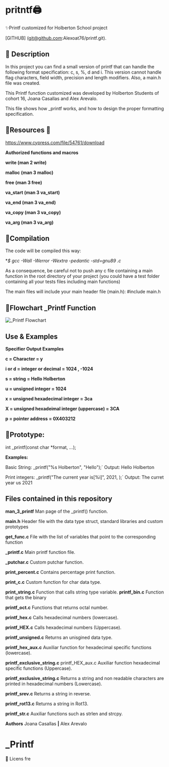 ﻿# pritntf🖨

✨Printf customized for Holberton School project

[GITHUB] (git@github.com:Alexoat76/printf.git).

## 🚀 Description

In this project you can find a small version of printf that can handle the following format specification: c, s, %, d and i.
This version cannot handle flag characters, field width, precision and length modifiers.
Also, a main.h file was created.

This Printf function customized  was developed by Holberton Students of cohort 16,
Joana Casallas and Alex Arevalo.

This file shows how _printf works, and how to design the proper formatting specification. 

## 🚀**Resources** 🔧
https://www.cypress.com/file/54761/download

**Authorized functions and macros**

**write (man 2 write)**

**malloc (man 3 malloc)**

**free (man 3 free)**

**va_start (man 3 va_start)**

**va_end (man 3 va_end)**

**va_copy (man 3 va_copy)**

**va_arg (man 3 va_arg)**

## 🚀**Compilation**
The code will be compiled this way:

**$ gcc -Wall -Werror -Wextra -pedantic -std=gnu89 *.c**

As a consequence, be careful not to push any c file containing a main function in the root directory of your project
(you could have a test folder containing all your tests files including main functions)

The main files will include your main header file (main.h):
#include main.h

## 🚀Flowchart _Printf Function
![_Printf Flowchart](https://cdn-images-1.medium.com/max/800/1*5j-rfA_4yZ467hEawAsKTA.jpeg)
## **Use & Examples**

**Specifier	Output	Examples**

**c = Character = y**

**i or d = integer or decimal = 1024 , -1024**

**s = string = Hello Holberton**

**u = unsigned integer = 1024**

**x = unsigned hexadecimal integer = 3ca**

**X = unsigned hexadeimal integer (uppercase) = 3CA**

**p = pointer address = 0X403212**



## 🚀**Prototype:**
int _printf(const char *format, ...);

**Examples:**

Basic String:
_printf("%s Holberton", "Hello");`
Output: Hello Holberton

Print integers:
_printf("The current year is[%i]", 2021, );`
Output: The curret year us 2021

## Files contained in this repository

**man_3_printf**
Man page of the _printf() function.

**main.h**
Header file with the data type struct, standard libraries and custom prototypes

**get_func.c**
File with the list of variables that point to the corresponding function

**_printf.c**
Main printf function file.

**_putchar.c**
Custom putchar function.

**print_percent.c**
Contains percentage print function.

**print_c.c**
Custom function for char data type.

**print_string.c**
Function that calls string type variable.
**printf_bin.c**
Function that gets the binary

**printf_oct.c**
Functions that returns octal number.

**printf_hex.c**
Calls hexadecimal numbers (lowercase).

**printf_HEX.c**
Calls hexadecimal numbers (Uppercase).

**printf_unsigned.c**
Returns an unisgined data type.

**printf_hex_aux.c**
Auxiliar function for hexadecimal specific functions (lowercase).

**printf_exclusive_string.c**
printf_HEX_aux.c	Auxiliar function hexadecimal specific functions
(Uppercase).

**printf_exclusive_string.c**
Returns a string and non readable characters are printed in hexadecimal numbers (Lowercase).	

**printf_srev.c**
Returns a string in reverse.

**printf_rot13.c**
Returns a string in Rot13.

**printf_str.c**
Auxiliar functions such as strlen and strcpy.

**Authors**  Joana Casallas **|** Alex Arevalo
# _Printf

🧾 Licens fre